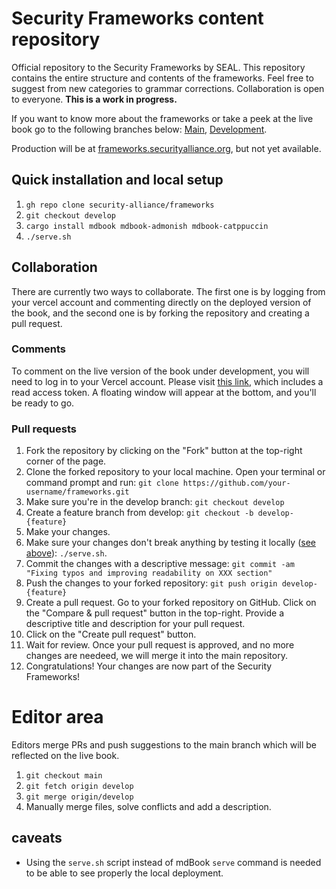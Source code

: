 # Security Frameworks content repository
Official repository to the Security Frameworks by SEAL. This repository contains the entire
structure and contents of the frameworks. Feel free to suggest from new categories to grammar
corrections. Collaboration is open to everyone. **This is a work in progress.**

If you want to know more about the frameworks or take a peek at the live book go to the following
branches below: [Main](https://seal-frameworks.vercel.app/),
[Development](https://frameworks-git-develop-seal-frameworks.vercel.app/?_vercel_share=zOI0Q3riUfDv1Lq1IylFz2hXQzYPcmLp).

Production will be at [frameworks.securityalliance.org](https://frameworks.securityalliance.org),
but not yet available.

## Quick installation and local setup
1. `gh repo clone security-alliance/frameworks`
2. `git checkout develop`
3. `cargo install mdbook mdbook-admonish mdbook-catppuccin`
4. `./serve.sh`

## Collaboration
There are currently two ways to collaborate. The first one is by logging from your vercel account
and commenting directly on the deployed version of the book, and the second one is by forking the
repository and creating a pull request.

### Comments
To comment on the live version of the book under development, you will need to log in to your Vercel account. Please visit [this link](https://frameworks-git-develop-seal-frameworks.vercel.app/?_vercel_share=zOI0Q3riUfDv1Lq1IylFz2hXQzYPcmLp), which includes a read access token. A floating window will appear at the bottom, and you'll be ready to go.

### Pull requests
1. Fork the repository by clicking on the "Fork" button at the top-right corner of the page.
2. Clone the forked repository to your local machine. Open your terminal or command prompt and run: `git clone https://github.com/your-username/frameworks.git`
3. Make sure you're in the develop branch: `git checkout develop`
4. Create a feature branch from develop: `git checkout -b develop-{feature}`
5. Make your changes.
6. Make sure your changes don't break anything by testing it locally ([see above](#quick-installation-and-local-setup)): `./serve.sh`.
7. Commit the changes with a descriptive message: `git commit -am "Fixing typos and improving readability on XXX section"`
8. Push the changes to your forked repository: `git push origin develop-{feature}`
9. Create a pull request. Go to your forked repository on GitHub. Click on the "Compare & pull request" button in the top-right. Provide a descriptive title and description for your pull request.
10. Click on the "Create pull request" button.
11. Wait for review. Once your pull request is approved, and no more changes are needeed, we will merge it into the main repository.
12. Congratulations! Your changes are now part of the Security Frameworks!

# Editor area
Editors merge PRs and push suggestions to the main branch which will be reflected on the live book.
1. `git checkout main`
2. `git fetch origin develop`
3. `git merge origin/develop`
4. Manually merge files, solve conflicts and add a description.

## caveats
- Using the `serve.sh` script instead of mdBook `serve` command is needed to be able to see properly the local deployment.